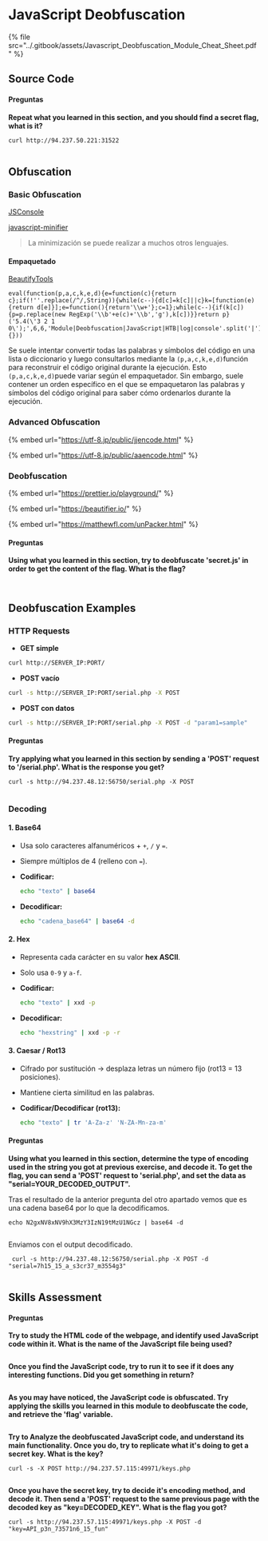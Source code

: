 # JavaScript Deobfuscation

{% file src="../.gitbook/assets/Javascript_Deobfuscation_Module_Cheat_Sheet.pdf" %}

## Source Code

#### Preguntas

**Repeat what you learned in this section, and you should find a secret flag, what is it?**

```
curl http://94.237.50.221:31522
```

<figure><img src="../.gitbook/assets/image (5) (1) (1).png" alt=""><figcaption></figcaption></figure>

## **Obfuscation**

### Basic Obfuscation

[JSConsole](https://jsconsole.com/)

[javascript-minifier](https://javascript-minifier.com/)

> La minimización se puede realizar a muchos otros lenguajes.

#### Empaquetado

[BeautifyTools](http://beautifytools.com/javascript-obfuscator.php)

```
eval(function(p,a,c,k,e,d){e=function(c){return c};if(!''.replace(/^/,String)){while(c--){d[c]=k[c]||c}k=[function(e){return d[e]}];e=function(){return'\\w+'};c=1};while(c--){if(k[c]){p=p.replace(new RegExp('\\b'+e(c)+'\\b','g'),k[c])}}return p}('5.4(\'3 2 1 0\');',6,6,'Module|Deobfuscation|JavaScript|HTB|log|console'.split('|'),0,{}))
```

Se suele intentar convertir todas las palabras y símbolos del código en una lista o diccionario y luego consultarlos mediante la `(p,a,c,k,e,d)`función para reconstruir el código original durante la ejecución. Esto `(p,a,c,k,e,d)`puede variar según el empaquetador. Sin embargo, suele contener un orden específico en el que se empaquetaron las palabras y símbolos del código original para saber cómo ordenarlos durante la ejecución.

### Advanced Obfuscation

{% embed url="https://utf-8.jp/public/jjencode.html" %}

{% embed url="https://utf-8.jp/public/aaencode.html" %}

### Deobfuscation

{% embed url="https://prettier.io/playground/" %}

{% embed url="https://beautifier.io/" %}

{% embed url="https://matthewfl.com/unPacker.html" %}

#### Preguntas

**Using what you learned in this section, try to deobfuscate 'secret.js' in order to get the content of the flag. What is the flag?**

<figure><img src="../.gitbook/assets/image (1687).png" alt=""><figcaption></figcaption></figure>

<figure><img src="../.gitbook/assets/image (1688).png" alt=""><figcaption></figcaption></figure>

## Deobfuscation Examples

### HTTP Requests

* **GET simple**

```bash
curl http://SERVER_IP:PORT/
```

* **POST vacío**

```bash
curl -s http://SERVER_IP:PORT/serial.php -X POST
```

* **POST con datos**

```bash
curl -s http://SERVER_IP:PORT/serial.php -X POST -d "param1=sample"
```

#### Preguntas

**Try applying what you learned in this section by sending a 'POST' request to '/serial.php'. What is the response you get?**

```
curl -s http://94.237.48.12:56750/serial.php -X POST
```

<figure><img src="../.gitbook/assets/image (1689).png" alt=""><figcaption></figcaption></figure>

### Decoding

#### 1. **Base64**

* Usa solo caracteres alfanuméricos + `+`, `/` y `=`.
* Siempre múltiplos de 4 (relleno con `=`).
*   **Codificar:**

    ```bash
    echo "texto" | base64
    ```
*   **Decodificar:**

    ```bash
    echo "cadena_base64" | base64 -d
    ```

#### 2. **Hex**

* Representa cada carácter en su valor **hex ASCII**.
* Solo usa `0-9` y `a-f`.
*   **Codificar:**

    ```bash
    echo "texto" | xxd -p
    ```
*   **Decodificar:**

    ```bash
    echo "hexstring" | xxd -p -r
    ```

#### 3. **Caesar / Rot13**

* Cifrado por sustitución → desplaza letras un número fijo (rot13 = 13 posiciones).
* Mantiene cierta similitud en las palabras.
*   **Codificar/Decodificar (rot13):**

    ```bash
    echo "texto" | tr 'A-Za-z' 'N-ZA-Mn-za-m'
    ```

#### Preguntas

**Using what you learned in this section, determine the type of encoding used in the string you got at previous exercise, and decode it. To get the flag, you can send a 'POST' request to 'serial.php', and set the data as "serial=YOUR\_DECODED\_OUTPUT".**

Tras el resultado de la anterior pregunta del otro apartado vemos que es una cadena base64 por lo que la decodificamos.

```
echo N2gxNV8xNV9hX3MzY3IzN19tMzU1NGcz | base64 -d
```

<figure><img src="../.gitbook/assets/image (1690).png" alt=""><figcaption></figcaption></figure>

Enviamos con el output decodificado.

```
 curl -s http://94.237.48.12:56750/serial.php -X POST -d "serial=7h15_15_a_s3cr37_m3554g3"
```

<figure><img src="../.gitbook/assets/image (1691).png" alt=""><figcaption></figcaption></figure>

## Skills Assessment

#### Preguntas

**Try to study the HTML code of the webpage, and identify used JavaScript code within it. What is the name of the JavaScript file being used?**

<figure><img src="../.gitbook/assets/image (1692).png" alt=""><figcaption></figcaption></figure>

**Once you find the JavaScript code, try to run it to see if it does any interesting functions. Did you get something in return?**

<figure><img src="../.gitbook/assets/image (1693).png" alt=""><figcaption></figcaption></figure>

**As you may have noticed, the JavaScript code is obfuscated. Try applying the skills you learned in this module to deobfuscate the code, and retrieve the 'flag' variable.**

<figure><img src="../.gitbook/assets/image (1694).png" alt=""><figcaption></figcaption></figure>

**Try to Analyze the deobfuscated JavaScript code, and understand its main functionality. Once you do, try to replicate what it's doing to get a secret key. What is the key?**

```
curl -s -X POST http://94.237.57.115:49971/keys.php
```

<figure><img src="../.gitbook/assets/image (1695).png" alt=""><figcaption></figcaption></figure>

**Once you have the secret key, try to decide it's encoding method, and decode it. Then send a 'POST' request to the same previous page with the decoded key as "key=DECODED\_KEY". What is the flag you got?**

```
curl -s http://94.237.57.115:49971/keys.php -X POST -d "key=API_p3n_73571n6_15_fun"
```

<figure><img src="../.gitbook/assets/image (1696).png" alt=""><figcaption></figcaption></figure>
